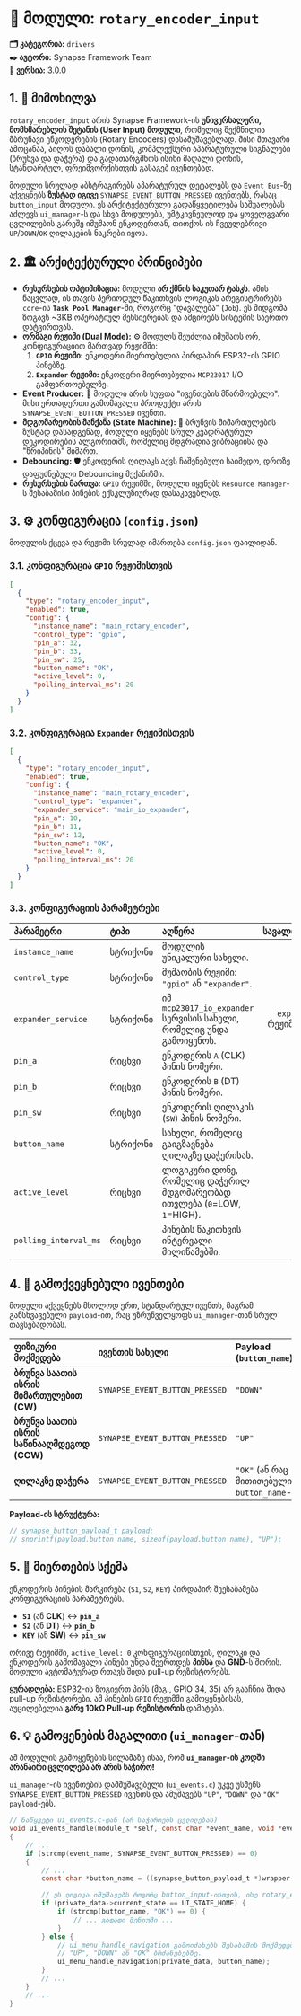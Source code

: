 # 🔘 მოდული: `rotary_encoder_input`

**🗂️ კატეგორია:** `drivers`  
**✒️ ავტორი:** Synapse Framework Team  
**🔖 ვერსია:** 3.0.0

## 1. 📜 მიმოხილვა

`rotary_encoder_input` არის Synapse Framework-ის **უნივერსალური, მომხმარებლის შეტანის (User Input) მოდული**, რომელიც შექმნილია მბრუნავი ენკოდერების (Rotary Encoders) დასამუშავებლად. მისი მთავარი ამოცანაა, აიღოს დაბალი დონის, კომპლექსური აპარატურული სიგნალები (ბრუნვა და დაჭერა) და გადათარგმნოს ისინი მაღალი დონის, სტანდარტულ, ფრეიმვორქისთვის გასაგებ ივენთებად.

მოდული სრულად აბსტრაგირებს აპარატურულ დეტალებს და `Event Bus`-ზე აქვეყნებს **ზუსტად იგივე** `SYNAPSE_EVENT_BUTTON_PRESSED` ივენთებს, რასაც `button_input` მოდული. ეს არქიტექტურული გადაწყვეტილება საშუალებას აძლევს `ui_manager`-ს და სხვა მოდულებს, უმტკივნეულოდ და ყოველგვარი ცვლილების გარეშე იმუშაონ ენკოდერთან, თითქოს ის ჩვეულებრივი `UP`/`DOWN`/`OK` ღილაკების ნაკრები იყოს.

## 2. 🏛️ არქიტექტურული პრინციპები

- **რესურსების ოპტიმიზაცია:** მოდული **არ ქმნის საკუთარ ტასკს**. ამის ნაცვლად, ის თავის პერიოდულ წაკითხვის ლოგიკას არეგისტრირებს `core`-ის **`Task Pool Manager`**-ში, როგორც "დავალება" (`Job`). ეს მიდგომა ზოგავს ~3KB ოპერატიულ მეხსიერებას და ამცირებს სისტემის საერთო დატვირთვას.
- **ორმაგი რეჟიმი (Dual Mode):** ⚙️ მოდულს შეუძლია იმუშაოს ორ, კონფიგურაციით მართვად რეჟიმში:
  1. **`GPIO` რეჟიმი:** ენკოდერი მიერთებულია პირდაპირ ESP32-ის GPIO პინებზე.
  2. **`Expander` რეჟიმი:** ენკოდერი მიერთებულია `MCP23017` I/O გამფართოებელზე.
- **Event Producer:** 📢 მოდული არის სუფთა "ივენთების მწარმოებელი". მისი ერთადერთი გამომავალი პროდუქტი არის `SYNAPSE_EVENT_BUTTON_PRESSED` ივენთი.
- **მდგომარეობის მანქანა (State Machine):** 🧠 ბრუნვის მიმართულების ზუსტად დასადგენად, მოდული იყენებს სრულ კვადრატურულ დეკოდირების ალგორითმს, რომელიც მდგრადია ვიბრაციისა და "წრიპინის" მიმართ.
- **Debouncing:** 🛡️ ენკოდერის ღილაკს აქვს ჩაშენებული საიმედო, დროზე დაფუძნებული Debouncing მექანიზმი.
- **რესურსების მართვა:** `GPIO` რეჟიმში, მოდული იყენებს `Resource Manager`-ს შესაბამისი პინების ექსკლუზიურად დასაკავებლად.

## 3. ⚙️ კონფიგურაცია (`config.json`)

მოდულის ქცევა და რეჟიმი სრულად იმართება `config.json` ფაილიდან.

### 3.1. კონფიგურაცია `GPIO` რეჟიმისთვის

```json
[
  {
    "type": "rotary_encoder_input",
    "enabled": true,
    "config": {
      "instance_name": "main_rotary_encoder",
      "control_type": "gpio",
      "pin_a": 32,
      "pin_b": 33,
      "pin_sw": 25,
      "button_name": "OK",
      "active_level": 0,
      "polling_interval_ms": 20
    }
  }
]
```

### 3.2. კონფიგურაცია `Expander` რეჟიმისთვის

```json
[
  {
    "type": "rotary_encoder_input",
    "enabled": true,
    "config": {
      "instance_name": "main_rotary_encoder",
      "control_type": "expander",
      "expander_service": "main_io_expander",
      "pin_a": 10,
      "pin_b": 11,
      "pin_sw": 12,
      "button_name": "OK",
      "active_level": 0,
      "polling_interval_ms": 20
    }
  }
]
```

### 3.3. კონფიგურაციის პარამეტრები

| პარამეტრი | ტიპი | აღწერა | სავალდებულო | Default |
| :--- | :--- | :--- | :---: | :--- |
| `instance_name` | სტრიქონი | მოდულის უნიკალური სახელი. | ✅ | - |
| `control_type` | სტრიქონი | მუშაობის რეჟიმი: `"gpio"` ან `"expander"`. | ❌ | `"gpio"` |
| `expander_service` | სტრიქონი | იმ `mcp23017_io_expander` სერვისის სახელი, რომელიც უნდა გამოიყენოს. | `expander` რეჟიმისთვის |
| `pin_a` | რიცხვი | ენკოდერის `A` (CLK) პინის ნომერი. | ✅ | - |
| `pin_b` | რიცხვი | ენკოდერის `B` (DT) პინის ნომერი. | ✅ | - |
| `pin_sw` | რიცხვი | ენკოდერის ღილაკის (`SW`) პინის ნომერი. | ✅ | - |
| `button_name` | სტრიქონი | სახელი, რომელიც გაიგზავნება ღილაკზე დაჭერისას. | ❌ | `"OK"` |
| `active_level` | რიცხვი | ლოგიკური დონე, რომელიც დაჭერილ მდგომარეობად ითვლება (`0`=LOW, `1`=HIGH). | ❌ | `0` |
| `polling_interval_ms` | რიცხვი | პინების წაკითხვის ინტერვალი მილიწამებში. | ❌ | `20` (Kconfig-იდან) |

## 4. 📢 გამოქვეყნებული ივენთები

მოდული აქვეყნებს მხოლოდ ერთ, სტანდარტულ ივენთს, მაგრამ განსხვავებული `payload`-ით, რაც უზრუნველყოფს `ui_manager`-თან სრულ თავსებადობას.

| ფიზიკური მოქმედება | ივენთის სახელი | Payload (`button_name`) |
| :--- | :--- | :--- |
| **ბრუნვა საათის ისრის მიმართულებით (CW)** | `SYNAPSE_EVENT_BUTTON_PRESSED` | `"DOWN"` |
| **ბრუნვა საათის ისრის საწინააღმდეგოდ (CCW)** | `SYNAPSE_EVENT_BUTTON_PRESSED` | `"UP"` |
| **ღილაკზე დაჭერა** | `SYNAPSE_EVENT_BUTTON_PRESSED` | `"OK"` (ან რაც მითითებულია `button_name`-ში) |

**Payload-ის სტრუქტურა:**

```c
// synapse_button_payload_t payload;
// snprintf(payload.button_name, sizeof(payload.button_name), "UP");
```

## 5. 🔌 მიერთების სქემა

ენკოდერის პინების მარკირება (`S1`, `S2`, `KEY`) პირდაპირ შეესაბამება კონფიგურაციის პარამეტრებს.

- **`S1`** (ან **CLK**) ↔️ **`pin_a`**
- **`S2`** (ან **DT**) ↔️ **`pin_b`**
- **`KEY`** (ან **SW**) ↔️ **`pin_sw`**

ორივე რეჟიმში, `active_level: 0` კონფიგურაციისთვის, ღილაკი და ენკოდერის გამომავალი პინები უნდა შეერთდეს **პინსა** და **GND**-ს შორის. მოდული ავტომატურად რთავს შიდა pull-up რეზისტორებს.

**ყურადღება:** ESP32-ის ზოგიერთ პინს (მაგ., GPIO 34, 35) არ გააჩნია შიდა pull-up რეზისტორები. ამ პინების `GPIO` რეჟიმში გამოყენებისას, აუცილებელია **გარე 10kΩ Pull-up რეზისტორის** დამატება.

## 6. 💡 გამოყენების მაგალითი (`ui_manager`-თან)

ამ მოდულის გამოყენების სილამაზე ისაა, რომ **`ui_manager`-ის კოდში არანაირი ცვლილება არ არის საჭირო!**

`ui_manager`-ის ივენთების დამმუშავებელი (`ui_events.c`) უკვე უსმენს `SYNAPSE_EVENT_BUTTON_PRESSED` ივენთს და ამუშავებს `"UP"`, `"DOWN"` და `"OK"` `payload`-ებს.

```c
// ნაწყვეტი ui_events.c-დან (არ საჭიროებს ცვლილებას)
void ui_events_handle(module_t *self, const char *event_name, void *event_data)
{
    // ...
    if (strcmp(event_name, SYNAPSE_EVENT_BUTTON_PRESSED) == 0)
    {
        // ...
        const char *button_name = ((synapse_button_payload_t *)wrapper->payload)->button_name;

        // ეს ლოგიკა იმუშავებს როგორც button_input-ისთვის, ისე rotary_encoder_input-ისთვის!
        if (private_data->current_state == UI_STATE_HOME) {
            if (strcmp(button_name, "OK") == 0) {
                // ... გადადი მენიუში ...
            }
        } else {
            // ui_menu_handle_navigation გამოიძახებს შესაბამის მოქმედებას
            // "UP", "DOWN" ან "OK" ბრძანებებზე.
            ui_menu_handle_navigation(private_data, button_name);
        }
        // ...
    }
    // ...
}
```
